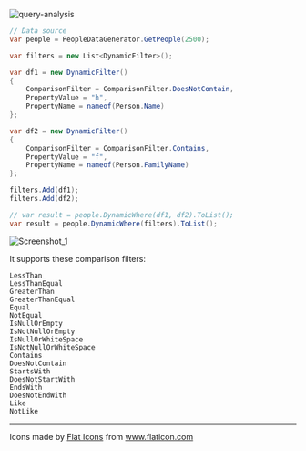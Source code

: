 ![query-analysis](https://user-images.githubusercontent.com/8418700/140911412-9fee2581-b96c-4e7b-ba99-a0127321a335.png)

```cs
// Data source
var people = PeopleDataGenerator.GetPeople(2500);

var filters = new List<DynamicFilter>();

var df1 = new DynamicFilter()
{
    ComparisonFilter = ComparisonFilter.DoesNotContain,
    PropertyValue = "h",
    PropertyName = nameof(Person.Name)
};

var df2 = new DynamicFilter()
{
    ComparisonFilter = ComparisonFilter.Contains,
    PropertyValue = "f",
    PropertyName = nameof(Person.FamilyName)
};

filters.Add(df1);
filters.Add(df2);

// var result = people.DynamicWhere(df1, df2).ToList();
var result = people.DynamicWhere(filters).ToList();
```

![Screenshot_1](https://user-images.githubusercontent.com/8418700/141105111-a59ea167-c5d0-46eb-a62a-0cf80becc709.png)

It supports these comparison filters:

```
LessThan
LessThanEqual
GreaterThan
GreaterThanEqual
Equal
NotEqual
IsNullOrEmpty
IsNotNullOrEmpty
IsNullOrWhiteSpace
IsNotNullOrWhiteSpace
Contains
DoesNotContain
StartsWith
DoesNotStartWith
EndsWith
DoesNotEndWith
Like
NotLike
```

<hr/>
<div>Icons made by <a href="https://www.flaticon.com/authors/flat-icons" title="Flat Icons">Flat Icons</a> from <a href="https://www.flaticon.com/" title="Flaticon">www.flaticon.com</a></div>
